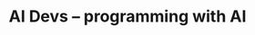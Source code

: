 ---
title: "AI Devs – programming with AI"
by: "Gospodarczyk & Mrugalski"
certificate: "#"
weight: 60
---